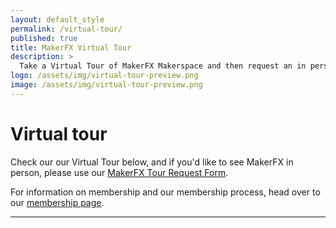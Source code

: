 ```yaml
---
layout: default_style
permalink: /virtual-tour/
published: true
title: MakerFX Virtual Tour
description: >
  Take a Virtual Tour of MakerFX Makerspace and then request an in person tour.
logo: /assets/img/virtual-tour-preview.png
image: /assets/img/virtual-tour-preview.png
---
```


# Virtual tour

Check our our Virtual Tour below, and if you'd like to see MakerFX in person, please use our [MakerFX Tour Request Form](https://docs.google.com/forms/d/1U8uiXRiRIgfvGdbWRuPGpC7fesKbk-E2r4KQKmv59UQ/edit).


For information on membership and our membership process, head over to our [membership page](/membership).

---

<p align="center">
  <script src="https://static.kuula.io/embed.js" data-kuula="https://kuula.co/share/collection/7Pmh5?fs=1&amp;vr=1&amp;sd=1&amp;initload=0&amp;thumbs=1&amp;info=0&amp;logo=bWVkaWEvNDYyOS81ZjM1LWU1MGEtZWJlYi1jMTM5LnBuZw==" data-width="500px" data-height="500px">
  </script>
</p>
